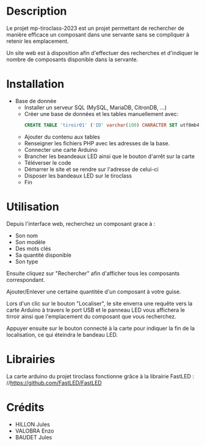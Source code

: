 # Description

Le projet mp-tiroclass-2023 est un projet permettant de rechercher de manière efficace un composant dans une servante sans se compliquer à retenir les emplacement.

Un site web est à disposition afin d'effectuer des recherches et d'indiquer le nombre de composants disponible dans la servante.

# Installation

* Base de donnée
  * Installer un serveur SQL (MySQL, MariaDB, CitronDB, ...)
  * Créer une base de données et les tables manuellement avec:
      ```sql
      CREATE TABLE 'tiroir01' ('ID' varchar(100) CHARACTER SET utf8mb4 COLLATE utf8mb4_general_ci NOT NULL,'TYPE' varchar(100) CHARACTER SET utf8mb4 COLLATE utf8mb4_general_ci NOT NULL,'NAME' varchar(100) CHARACTER SET utf8mb4 COLLATE utf8mb4_general_ci NOT NULL,'TAGS' varchar(1000) COLLATE utf8mb4_general_ci NOT NULL,'QUANTITY' int NOT NULL DEFAULT '0') ENGINE=InnoDB DEFAULT CHARSET=utf8mb4 COLLATE=utf8mb4_general_ci;
      ```
   * Ajouter du contenu aux tables
   * Renseigner les fichiers PHP avec les adresses de la base.
   * Connecter une carte Arduino
   * Brancher les beandeaux LED ainsi que le bouton d'arrêt sur la carte
   * Téléverser le code
   * Démarrer le site et se rendre sur l'adresse de celui-ci
   * Disposer les bandeaux LED sur le tiroclass
   * Fin
# Utilisation

Depuis l'interface web, recherchez un composant grace à :

  * Son nom
  * Son modèle
  * Des mots clés
  * Sa quantité disponible
  * Son type

Ensuite cliquez sur "Rechercher" afin d'afficher tous les composants correspondant.

Ajouter/Enlever une certaine quantitée d'un composant à votre guise.

Lors d'un clic sur le bouton "Localiser", le site enverra une requête vers la carte Arduino à travers le port USB et le panneau LED vous affichera le tirroir ainsi que l'emplacement du composant que vous recherchez.

Appuyer ensuite sur le bouton connecté à la carte pour indiquer la fin de la localisation, ce qui éteindra le bandeau LED.

# Librairies
La carte arduino du projet tiroclass fonctionne grâce à la librairie FastLED : //https://github.com/FastLED/FastLED

# Crédits
- HILLON Jules
- VALOBRA Enzo
- BAUDET Jules
